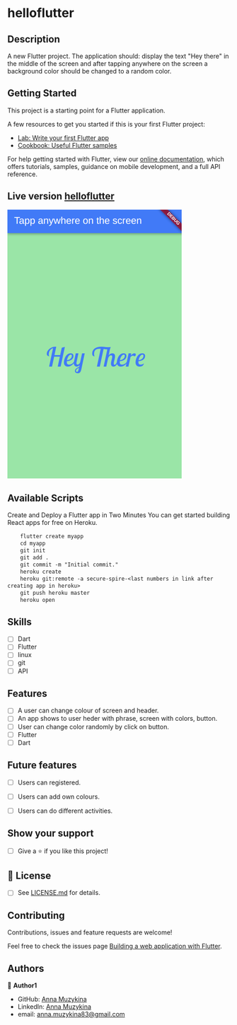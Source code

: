 # helloflutter

## Description

A new Flutter project.
The application should: display the text "Hey there" in the middle of the screen and after tapping anywhere on the screen a background color should be changed to a random color. 

## Getting Started

This project is a starting point for a Flutter application.

A few resources to get you started if this is your first Flutter project:

- [Lab: Write your first Flutter app](https://flutter.dev/docs/get-started/codelab)
- [Cookbook: Useful Flutter samples](https://flutter.dev/docs/cookbook)

For help getting started with Flutter, view our
[online documentation](https://flutter.dev/docs), which offers tutorials,
samples, guidance on mobile development, and a full API reference.


## Live version [helloflutter]()

![screen](https://github.com/Anna-Myzukina/helloflutter/blob/master/img/11.png)


## Available Scripts

Create and Deploy a Flutter app in Two Minutes
You can get started building React apps for free on Heroku.

        flutter create myapp
        cd myapp
        git init
        git add .
        git commit -m "Initial commit."
        heroku create
        heroku git:remote -a secure-spire-<last numbers in link after creating app in heroku>
        git push heroku master
        heroku open


## Skills
- [ ] Dart
- [ ] Flutter
- [ ] linux
- [ ] git
- [ ] API

## Features
- [ ] A user can change colour of screen and header.
- [ ] An app shows to user heder with phrase, screen with colors, button.
- [ ] User can change color randomly by click on button.
- [ ] Flutter
- [ ] Dart

## Future features
- [ ] Users can registered.
- [ ] Users can add own colours.
- [ ] Users can do different activities.



## Show your support

- [ ] Give a ⭐️ if you like this project!

## 📝 License

* [ ] See [LICENSE.md](https://github.com/Anna-Myzukina/microgreen/blob/master/LICENSE.md) for details.

##  Contributing

Contributions, issues and feature requests are welcome!

Feel free to check the issues page [Building a web application with Flutter](https://flutter.dev/docs/get-started/web#build).

## Authors

👤 **Author1**
* GitHub: [Anna Muzykina](https://github.com/Anna-Myzukina)
* LinkedIn: [Anna Muzykina](https://www.linkedin.com/in/anna-muzykina/)
* email: anna.muzykina83@gmail.com


